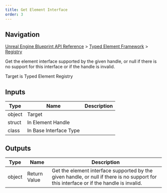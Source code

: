 ```yaml
---
title: Get Element Interface
order: 3
---
```

## Navigation

[Unreal Engine Blueprint API Reference](https://dev.epicgames.com/documentation/en-us/unreal-engine/BlueprintAPI) > [Typed Element Framework](https://dev.epicgames.com/documentation/en-us/unreal-engine/BlueprintAPI/TypedElementFramework) > [Registry](https://dev.epicgames.com/documentation/en-us/unreal-engine/BlueprintAPI/TypedElementFramework/Registry)

Get the element interface supported by the given handle, or null if there is no support for this interface or if the handle is invalid.

Target is Typed Element Registry

## Inputs

| Type | Name | Description |
| --- | --- | --- |
| object | Target |  |
| struct | In Element Handle |  |
| class | In Base Interface Type |  |

## Outputs

| Type | Name | Description |
| --- | --- | --- |
| object | Return Value | Get the element interface supported by the given handle, or null if there is no support for this interface or if the handle is invalid. |

